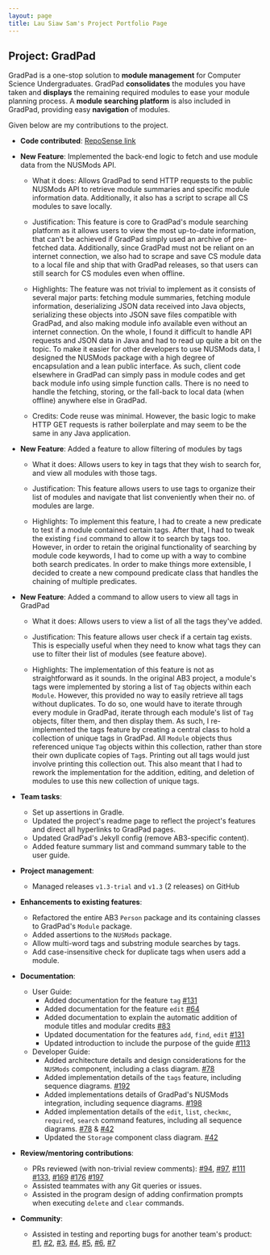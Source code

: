```yaml
---
layout: page
title: Lau Siaw Sam's Project Portfolio Page
---
```


## Project: GradPad

GradPad is a one-stop solution to **module management** for Computer Science Undergraduates.
GradPad **consolidates** the modules you have taken and **displays** the remaining required modules to
ease your module planning process. A **module searching platform** is also included in GradPad, providing easy
**navigation** of modules.

Given below are my contributions to the project.

* **Code contributed**: [RepoSense link](https://nus-cs2103-ay2021s1.github.io/tp-dashboard/#breakdown=true&search=silvernitro&sort=groupTitle&sortWithin=title&since=2020-08-14&timeframe=commit&mergegroup=&groupSelect=groupByRepos&checkedFileTypes=docs~functional-code~test-code~other)

* **New Feature**: Implemented the back-end logic to fetch and use module data from the NUSMods API.
  * What it does: Allows GradPad to send HTTP requests to the public NUSMods API to retrieve module summaries 
  and specific module information data. Additionally, it also has a script to scrape all CS modules to save locally.
  
  * Justification: This feature is core to GradPad's module searching platform as it allows users to view
  the most up-to-date information, that can't be achieved if GradPad simply used an archive of pre-fetched data.
  Additionally, since GradPad must not be reliant on an internet connection, we also had to scrape and save CS
  module data to a local file and ship that with GradPad releases, so that users can still search for CS modules
  even when offline.
  
  * Highlights: The feature was not trivial to implement as it consists of several major parts: fetching module
   summaries, fetching module information, deserializing JSON data received into Java objects, serializing these
   objects into JSON save files compatible with GradPad, and also making module info available even without an internet
   connection. On the whole, I found it difficult to handle API requests and JSON data in Java and had to read up
   quite a bit on the topic.
   To make it easier for other developers to use NUSMods data,
   I designed the NUSMods package with a high degree of encapsulation and a lean public interface.
   As such, client code elsewhere in GradPad can simply pass in module codes and get back module info using simple
   function calls. There is no need to handle the fetching, storing, or the fall-back to local data (when offline)
   anywhere else in GradPad.
    
  * Credits: Code reuse was minimal. However, the basic logic to make HTTP GET requests is rather boilerplate and may
   seem to be the same in any Java application.

* **New Feature**: Added a feature to allow filtering of modules by tags
    * What it does: Allows users to key in tags that they wish to search for, and view all modules with those tags.
    
    * Justification: This feature allows users to use tags to organize their list of modules and navigate that list
    conveniently when their no. of modules are large.
    
    * Highlights: To implement this feature, I had to create a new predicate to test if a module contained certain tags.
    After that, I had to tweak the existing `find` command to allow it to search by tags too. However, in order to
    retain the original functionality of searching by module code keywords, I had to come up with a way to combine
    both search predicates. In order to make things more extensible, I decided to create a new compound predicate class
    that handles the chaining of multiple predicates.      
     
* **New Feature**: Added a command to allow users to view all tags in GradPad
    * What it does: Allows users to view a list of all the tags they've added.
    
    * Justification: This feature allows user check if a certain tag exists. This is especially useful when they need
    to know what tags they can use to filter their list of modules (see feature above).
    
    * Highlights: The implementation of this feature is not as straightforward as it sounds. In the original AB3
    project, a module's tags were implemented by storing a list of `Tag` objects within each `Module`.
    However, this provided no way to easily retrieve all tags without duplicates. To do so, one would
    have to iterate through every module in GradPad, iterate through each module's list of `Tag` objects, filter them,
    and then display them.
    As such, I re-implemented the tags feature by creating a central class to hold a collection of unique tags in
    GradPad. All `Module` objects thus referenced unique `Tag` objects within this collection, rather than store their
    own duplicate copies of `Tag`s. Printing out all tags would just involve printing this collection out. This
    also meant that I had to rework the implementation for the addition, editing, and deletion of modules to use
    this new collection of unique tags.

* **Team tasks**:
  * Set up assertions in Gradle.
  * Updated the project's readme page to reflect the project's features and direct all hyperlinks to GradPad pages.
  * Updated GradPad's Jekyll config (remove AB3-specific content).
  * Added feature summary list and command summary table to the user guide.
  
* **Project management**:
  * Managed releases `v1.3-trial` and `v1.3` (2 releases) on GitHub

* **Enhancements to existing features**:
  * Refactored the entire AB3 `Person` package and its containing classes to GradPad's `Module` package.
  * Added assertions to the `NUSMods` package.
  * Allow multi-word tags and substring module searches by tags.
  * Add case-insensitive check for duplicate tags when users add a module.

* **Documentation**:
  * User Guide:
    * Added documentation for the feature `tag` [\#131](https://github.com/AY2021S1-CS2103T-T09-1/tp/pull/131)
    * Added documentation for the feature `edit` [\#64](https://github.com/AY2021S1-CS2103T-T09-1/tp/pull/64)
    * Added documentation to explain the automatic addition of module titles and modular credits 
    [\#83](https://github.com/AY2021S1-CS2103T-T09-1/tp/pull/64)
    * Updated documentation for the features `add`, `find`, `edit` 
    [\#131](https://github.com/AY2021S1-CS2103T-T09-1/tp/pull/131)
    * Updated introduction to include the purpose of the guide
    [\#113](https://github.com/AY2021S1-CS2103T-T09-1/tp/pull/113)
  * Developer Guide:
    * Added architecture details and design considerations for the `NUSMods` component, including a class diagram.
    [\#78](https://github.com/AY2021S1-CS2103T-T09-1/tp/pull/78)
    * Added implementation details of the `tags` feature, including sequence diagrams.
    [\#192](https://github.com/AY2021S1-CS2103T-T09-1/tp/pull/192)
    * Added implementations details of GradPad's NUSMods integration, including sequence diagrams.
    [\#198](https://github.com/AY2021S1-CS2103T-T09-1/tp/pull/198)
    * Added implementation details of the `edit`, `list`, `checkmc`, `required`, `search` command features, including
    all sequence diagrams.
    [\#78](https://github.com/AY2021S1-CS2103T-T09-1/tp/pull/78) & 
    [\#42](https://github.com/AY2021S1-CS2103T-T09-1/tp/pull/42)
    * Updated the `Storage` component class diagram.
    [\#42](https://github.com/AY2021S1-CS2103T-T09-1/tp/pull/42)

* **Review/mentoring contributions**:
  * PRs reviewed (with non-trivial review comments): [\#94](https://github.com/AY2021S1-CS2103T-T09-1/tp/pull/94), 
  [\#97](https://github.com/AY2021S1-CS2103T-T09-1/tp/pull/97), 
  [\#111](https://github.com/AY2021S1-CS2103T-T09-1/tp/pull/111)
  [\#133](https://github.com/AY2021S1-CS2103T-T09-1/tp/pull/133), 
  [\#169](https://github.com/AY2021S1-CS2103T-T09-1/tp/pull/169)
  [\#176](https://github.com/AY2021S1-CS2103T-T09-1/tp/pull/176)
  [\#197](https://github.com/AY2021S1-CS2103T-T09-1/tp/pull/197)
  * Assisted teammates with any Git queries or issues.
  * Assisted in the program design of adding confirmation prompts when executing `delete` and `clear` commands.
  
* **Community**:
  * Assisted in testing and reporting bugs for another team's product:
  [\#1](https://github.com/Silvernitro/ped/issues/1),
  [\#2](https://github.com/Silvernitro/ped/issues/2),
  [\#3](https://github.com/Silvernitro/ped/issues/3),
  [\#4](https://github.com/Silvernitro/ped/issues/4),
  [\#5](https://github.com/Silvernitro/ped/issues/5),
  [\#6](https://github.com/Silvernitro/ped/issues/6),
  [\#7](https://github.com/Silvernitro/ped/issues/7)
